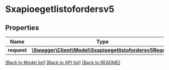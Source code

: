 # Sxapioegetlistofordersv5

## Properties
Name | Type | Description | Notes
------------ | ------------- | ------------- | -------------
**request** | [**\Swagger\Client\Model\Sxapioegetlistofordersv5Request**](Sxapioegetlistofordersv5Request.md) |  | [optional] 

[[Back to Model list]](../README.md#documentation-for-models) [[Back to API list]](../README.md#documentation-for-api-endpoints) [[Back to README]](../README.md)


